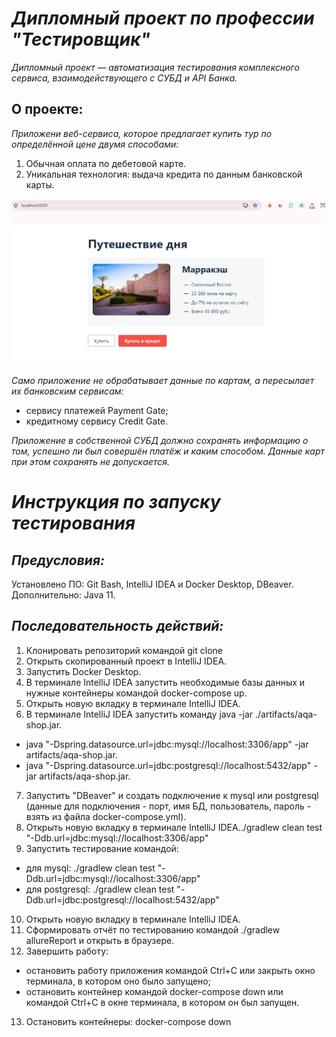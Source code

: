 # ***Дипломный проект по профессии "Тестировщик"***

_Дипломный проект — автоматизация тестирования комплексного сервиса, взаимодействующего с СУБД и API Банка._

## О проекте:

_Приложени веб-сервиса, которое предлагает купить тур по определённой цене двумя способами:_

1. Обычная оплата по дебетовой карте.
2. Уникальная технология: выдача кредита по данным банковской карты.

![путешествие дня](https://raw.githubusercontent.com/Urvantseva/DiplomQA-67/main/img_1.png)

_Само приложение не обрабатывает данные по картам, а пересылает их банковским сервисам:_

+ сервису платежей Payment Gate;
+ кредитному сервису Credit Gate.

_Приложение в собственной СУБД должно сохранять информацию о том, успешно ли был совершён платёж и каким способом. Данные карт при этом сохранять не допускается._

# ***Инструкция по запуску тестирования***

## _Предусловия:_

Установлено ПО: Git Bash, IntelliJ IDEA и Docker Desktop, DBeaver. Дополнительно: Java 11.

## _Последовательность действий:_

1. Клонировать репозиторий командой git clone 
2. Открыть скопированный проект в IntelliJ IDEA.
3. Запустить Docker Desktop.
4. В терминале IntelliJ IDEA запустить необходимые базы данных и нужные контейнеры командой docker-compose up.
5. Открыть новую вкладку в терминале IntelliJ IDEA.
6. В терминале IntelliJ IDEA запустить команду java -jar ./artifacts/aqa-shop.jar.
+ java "-Dspring.datasource.url=jdbc:mysql://localhost:3306/app" -jar artifacts/aqa-shop.jar.
+ java "-Dspring.datasource.url=jdbc:postgresql://localhost:5432/app" -jar artifacts/aqa-shop.jar.
7. Запустить "DBeaver" и создать подключение к mysql или postgresql (данные для подключения - порт, имя БД, пользователь, пароль - взять из файла docker-compose.yml).
8. Открыть новую вкладку в терминале IntelliJ IDEA../gradlew clean test "-Ddb.url=jdbc:mysql://localhost:3306/app"
9. Запустить тестирование командой:
+ для mysql: ./gradlew clean test "-Ddb.url=jdbc:mysql://localhost:3306/app"
+ для postgresql: ./gradlew clean test "-Ddb.url=jdbc:postgresql://localhost:5432/app"
10. Открыть новую вкладку в терминале IntelliJ IDEA.
11. Сформировать отчёт по тестированию командой ./gradlew allureReport и открыть в браузере.
12. Завершить работу:
+ остановить работу приложения командой Ctrl+C или закрыть окно терминала, в котором оно было запущено;
+ остановить контейнер командой docker-compose down или командой Ctrl+C в окне терминала, в котором он был запущен.
13. Остановить контейнеры: docker-compose down







